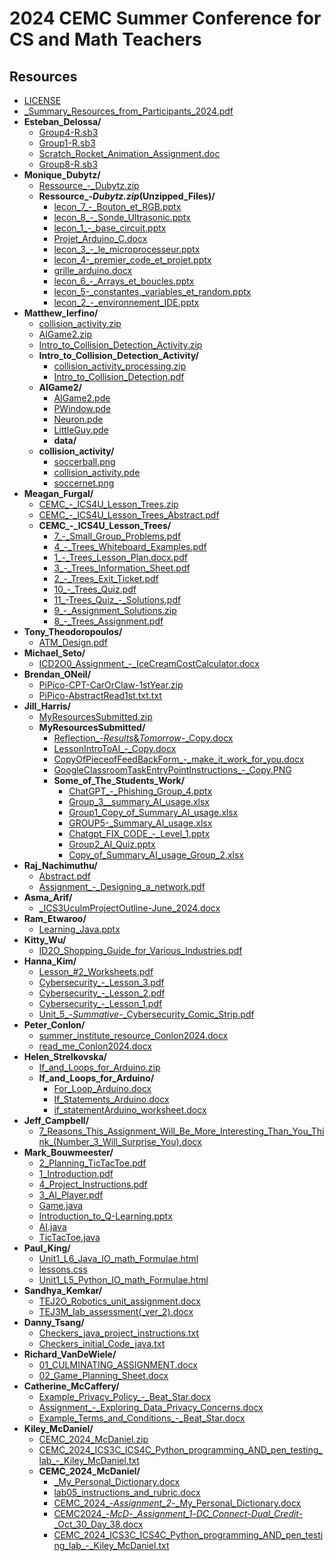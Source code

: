 # 2024 CEMC Summer Conference for CS and Math Teachers

## Resources

- [LICENSE](LICENSE)
- [_Summary_Resources_from_Participants_2024.pdf](resources/_Summary_Resources_from_Participants_2024.pdf)
- **Esteban_Delossa/**
    - [Group4-R.sb3](resources/Esteban_Delossa/Group4-R.sb3)
    - [Group1-R.sb3](resources/Esteban_Delossa/Group1-R.sb3)
    - [Scratch_Rocket_Animation_Assignment.doc](resources/Esteban_Delossa/Scratch_Rocket_Animation_Assignment.doc)
    - [Group8-R.sb3](resources/Esteban_Delossa/Group8-R.sb3)
- **Monique_Dubytz/**
    - [Ressource_-_Dubytz.zip](resources/Monique_Dubytz/Ressource_-_Dubytz.zip)
    - **Ressource_-_Dubytz.zip_(Unzipped_Files)/**
        - [lecon_7_-_Bouton_et_RGB.pptx](resources/Monique_Dubytz/Ressource_-_Dubytz.zip_(Unzipped_Files)/lecon_7_-_Bouton_et_RGB.pptx)
        - [lecon_8_-_Sonde_Ultrasonic.pptx](resources/Monique_Dubytz/Ressource_-_Dubytz.zip_(Unzipped_Files)/lecon_8_-_Sonde_Ultrasonic.pptx)
        - [lecon_1_-_base_circuit.pptx](resources/Monique_Dubytz/Ressource_-_Dubytz.zip_(Unzipped_Files)/lecon_1_-_base_circuit.pptx)
        - [Projet_Arduino_C.docx](resources/Monique_Dubytz/Ressource_-_Dubytz.zip_(Unzipped_Files)/Projet_Arduino_C.docx)
        - [lecon_3_-_le_microprocesseur.pptx](resources/Monique_Dubytz/Ressource_-_Dubytz.zip_(Unzipped_Files)/lecon_3_-_le_microprocesseur.pptx)
        - [lecon_4-_premier_code_et_projet.pptx](resources/Monique_Dubytz/Ressource_-_Dubytz.zip_(Unzipped_Files)/lecon_4-_premier_code_et_projet.pptx)
        - [grille_arduino.docx](resources/Monique_Dubytz/Ressource_-_Dubytz.zip_(Unzipped_Files)/grille_arduino.docx)
        - [lecon_6_-_Arrays_et_boucles.pptx](resources/Monique_Dubytz/Ressource_-_Dubytz.zip_(Unzipped_Files)/lecon_6_-_Arrays_et_boucles.pptx)
        - [lecon_5-_constantes,_variables_et_random.pptx](resources/Monique_Dubytz/Ressource_-_Dubytz.zip_(Unzipped_Files)/lecon_5-_constantes,_variables_et_random.pptx)
        - [lecon_2_-_environnement_IDE.pptx](resources/Monique_Dubytz/Ressource_-_Dubytz.zip_(Unzipped_Files)/lecon_2_-_environnement_IDE.pptx)
- **Matthew_Ierfino/**
    - [collision_activity.zip](resources/Matthew_Ierfino/collision_activity.zip)
    - [AIGame2.zip](resources/Matthew_Ierfino/AIGame2.zip)
    - [Intro_to_Collision_Detection_Activity.zip](resources/Matthew_Ierfino/Intro_to_Collision_Detection_Activity.zip)
    - **Intro_to_Collision_Detection_Activity/**
        - [collision_activity_processing.zip](resources/Matthew_Ierfino/Intro_to_Collision_Detection_Activity/collision_activity_processing.zip)
        - [Intro_to_Collision_Detection.pdf](resources/Matthew_Ierfino/Intro_to_Collision_Detection_Activity/Intro_to_Collision_Detection.pdf)
    - **AIGame2/**
        - [AIGame2.pde](resources/Matthew_Ierfino/AIGame2/AIGame2.pde)
        - [PWindow.pde](resources/Matthew_Ierfino/AIGame2/PWindow.pde)
        - [Neuron.pde](resources/Matthew_Ierfino/AIGame2/Neuron.pde)
        - [LittleGuy.pde](resources/Matthew_Ierfino/AIGame2/LittleGuy.pde)
        - **data/**
    - **collision_activity/**
        - [soccerball.png](resources/Matthew_Ierfino/collision_activity/soccerball.png)
        - [collision_activity.pde](resources/Matthew_Ierfino/collision_activity/collision_activity.pde)
        - [soccernet.png](resources/Matthew_Ierfino/collision_activity/soccernet.png)
- **Meagan_Furgal/**
    - [CEMC_-_ICS4U_Lesson_Trees.zip](resources/Meagan_Furgal/CEMC_-_ICS4U_Lesson_Trees.zip)
    - [CEMC_-_ICS4U_Lesson_Trees_Abstract.pdf](resources/Meagan_Furgal/CEMC_-_ICS4U_Lesson_Trees_Abstract.pdf)
    - **CEMC_-_ICS4U_Lesson_Trees/**
        - [7_-_Small_Group_Problems.pdf](resources/Meagan_Furgal/CEMC_-_ICS4U_Lesson_Trees/7_-_Small_Group_Problems.pdf)
        - [4_-_Trees_Whiteboard_Examples.pdf](resources/Meagan_Furgal/CEMC_-_ICS4U_Lesson_Trees/4_-_Trees_Whiteboard_Examples.pdf)
        - [1_-_Trees_Lesson_Plan.docx.pdf](resources/Meagan_Furgal/CEMC_-_ICS4U_Lesson_Trees/1_-_Trees_Lesson_Plan.docx.pdf)
        - [3_-_Trees_Information_Sheet.pdf](resources/Meagan_Furgal/CEMC_-_ICS4U_Lesson_Trees/3_-_Trees_Information_Sheet.pdf)
        - [2_-_Trees_Exit_Ticket.pdf](resources/Meagan_Furgal/CEMC_-_ICS4U_Lesson_Trees/2_-_Trees_Exit_Ticket.pdf)
        - [10_-_Trees_Quiz.pdf](resources/Meagan_Furgal/CEMC_-_ICS4U_Lesson_Trees/10_-_Trees_Quiz.pdf)
        - [11_-Trees_Quiz_-_Solutions.pdf](resources/Meagan_Furgal/CEMC_-_ICS4U_Lesson_Trees/11_-Trees_Quiz_-_Solutions.pdf)
        - [9_-_Assignment_Solutions.zip](resources/Meagan_Furgal/CEMC_-_ICS4U_Lesson_Trees/9_-_Assignment_Solutions.zip)
        - [8_-_Trees_Assignment.pdf](resources/Meagan_Furgal/CEMC_-_ICS4U_Lesson_Trees/8_-_Trees_Assignment.pdf)
- **Tony_Theodoropoulos/**
    - [ATM_Design.pdf](resources/Tony_Theodoropoulos/ATM_Design.pdf)
- **Michael_Seto/**
    - [ICD2O0_Assignment_-_IceCreamCostCalculator.docx](resources/Michael_Seto/ICD2O0_Assignment_-_IceCreamCostCalculator.docx)
- **Brendan_ONeil/**
    - [PiPico-CPT-CarOrClaw-1stYear.zip](resources/Brendan_ONeil/PiPico-CPT-CarOrClaw-1stYear.zip)
    - [PiPico-AbstractRead1st.txt.txt](resources/Brendan_ONeil/PiPico-AbstractRead1st.txt.txt)
- **Jill_Harris/**
    - [MyResourcesSubmitted.zip](resources/Jill_Harris/MyResourcesSubmitted.zip)
    - **MyResourcesSubmitted/**
        - [Reflection_-_Results_&_Tomorrow_-_Copy.docx](resources/Jill_Harris/MyResourcesSubmitted/Reflection_-_Results_&_Tomorrow_-_Copy.docx)
        - [LessonIntroToAI_-_Copy.docx](resources/Jill_Harris/MyResourcesSubmitted/LessonIntroToAI_-_Copy.docx)
        - [CopyOfPieceofFeedBackForm_-_make_it_work_for_you.docx](resources/Jill_Harris/MyResourcesSubmitted/CopyOfPieceofFeedBackForm_-_make_it_work_for_you.docx)
        - [GoogleClassroomTaskEntryPointInstructions_-_Copy.PNG](resources/Jill_Harris/MyResourcesSubmitted/GoogleClassroomTaskEntryPointInstructions_-_Copy.PNG)
        - **Some_of_The_Students_Work/**
            - [ChatGPT_-_Phishing_Group_4.pptx](resources/Jill_Harris/MyResourcesSubmitted/Some_of_The_Students_Work/ChatGPT_-_Phishing_Group_4.pptx)
            - [Group_3__summary_AI_usage.xlsx](resources/Jill_Harris/MyResourcesSubmitted/Some_of_The_Students_Work/Group_3__summary_AI_usage.xlsx)
            - [Group1_Copy_of_Summary_AI_usage.xlsx](resources/Jill_Harris/MyResourcesSubmitted/Some_of_The_Students_Work/Group1_Copy_of_Summary_AI_usage.xlsx)
            - [GROUP5-_Summary_AI_usage.xlsx](resources/Jill_Harris/MyResourcesSubmitted/Some_of_The_Students_Work/GROUP5-_Summary_AI_usage.xlsx)
            - [Chatgpt_FIX_CODE_-_Level_1.pptx](resources/Jill_Harris/MyResourcesSubmitted/Some_of_The_Students_Work/Chatgpt_FIX_CODE_-_Level_1.pptx)
            - [Group2_AI_Quiz.pptx](resources/Jill_Harris/MyResourcesSubmitted/Some_of_The_Students_Work/Group2_AI_Quiz.pptx)
            - [Copy_of_Summary_AI_usage_Group_2.xlsx](resources/Jill_Harris/MyResourcesSubmitted/Some_of_The_Students_Work/Copy_of_Summary_AI_usage_Group_2.xlsx)
- **Raj_Nachimuthu/**
    - [Abstract.pdf](resources/Raj_Nachimuthu/Abstract.pdf)
    - [Assignment_-_Designing_a_network.pdf](resources/Raj_Nachimuthu/Assignment_-_Designing_a_network.pdf)
- **Asma_Arif/**
    - [_ICS3UculmProjectOutline-June_2024.docx](resources/Asma_Arif/_ICS3UculmProjectOutline-June_2024.docx)
- **Ram_Etwaroo/**
    - [Learning_Java.pptx](resources/Ram_Etwaroo/Learning_Java.pptx)
- **Kitty_Wu/**
    - [ID2O_Shopping_Guide_for_Various_Industries.pdf](resources/Kitty_Wu/ID2O_Shopping_Guide_for_Various_Industries.pdf)
- **Hanna_Kim/**
    - [Lesson_#2_Worksheets.pdf](resources/Hanna_Kim/Lesson_#2_Worksheets.pdf)
    - [Cybersecurity_-_Lesson_3.pdf](resources/Hanna_Kim/Cybersecurity_-_Lesson_3.pdf)
    - [Cybersecurity_-_Lesson_2.pdf](resources/Hanna_Kim/Cybersecurity_-_Lesson_2.pdf)
    - [Cybersecurity_-_Lesson_1.pdf](resources/Hanna_Kim/Cybersecurity_-_Lesson_1.pdf)
    - [Unit_5_-_Summative_-_Cybersecurity_Comic_Strip.pdf](resources/Hanna_Kim/Unit_5_-_Summative_-_Cybersecurity_Comic_Strip.pdf)
- **Peter_Conlon/**
    - [summer_institute_resource_Conlon2024.docx](resources/Peter_Conlon/summer_institute_resource_Conlon2024.docx)
    - [read_me_Conlon2024.docx](resources/Peter_Conlon/read_me_Conlon2024.docx)
- **Helen_Strelkovska/**
    - [If_and_Loops_for_Arduino.zip](resources/Helen_Strelkovska/If_and_Loops_for_Arduino.zip)
    - **If_and_Loops_for_Arduino/**
        - [For_Loop_Arduino.docx](resources/Helen_Strelkovska/If_and_Loops_for_Arduino/For_Loop_Arduino.docx)
        - [If_Statements_Arduino.docx](resources/Helen_Strelkovska/If_and_Loops_for_Arduino/If_Statements_Arduino.docx)
        - [if_statementArduino_worksheet.docx](resources/Helen_Strelkovska/If_and_Loops_for_Arduino/if_statementArduino_worksheet.docx)
- **Jeff_Campbell/**
    - [7_Reasons_This_Assignment_Will_Be_More_Interesting_Than_You_Think_(Number_3_Will_Surprise_You).docx](resources/Jeff_Campbell/7_Reasons_This_Assignment_Will_Be_More_Interesting_Than_You_Think_(Number_3_Will_Surprise_You).docx)
- **Mark_Bouwmeester/**
    - [2_Planning_TicTacToe.pdf](resources/Mark_Bouwmeester/2_Planning_TicTacToe.pdf)
    - [1_Introduction.pdf](resources/Mark_Bouwmeester/1_Introduction.pdf)
    - [4_Project_Instructions.pdf](resources/Mark_Bouwmeester/4_Project_Instructions.pdf)
    - [3_AI_Player.pdf](resources/Mark_Bouwmeester/3_AI_Player.pdf)
    - [Game.java](resources/Mark_Bouwmeester/Game.java)
    - [Introduction_to_Q-Learning.pptx](resources/Mark_Bouwmeester/Introduction_to_Q-Learning.pptx)
    - [AI.java](resources/Mark_Bouwmeester/AI.java)
    - [TicTacToe.java](resources/Mark_Bouwmeester/TicTacToe.java)
- **Paul_King/**
    - [Unit1_L6_Java_IO_math_Formulae.html](resources/Paul_King/Unit1_L6_Java_IO_math_Formulae.html)
    - [lessons.css](resources/Paul_King/lessons.css)
    - [Unit1_L5_Python_IO_math_Formulae.html](resources/Paul_King/Unit1_L5_Python_IO_math_Formulae.html)
- **Sandhya_Kemkar/**
    - [TEJ2O_Robotics_unit_assignment.docx](resources/Sandhya_Kemkar/TEJ2O_Robotics_unit_assignment.docx)
    - [TEJ3M_lab_assessment(_ver_2).docx](resources/Sandhya_Kemkar/TEJ3M_lab_assessment(_ver_2).docx)
- **Danny_Tsang/**
    - [Checkers_java_project_instructions.txt](resources/Danny_Tsang/Checkers_java_project_instructions.txt)
    - [Checkers_initial_Code_java.txt](resources/Danny_Tsang/Checkers_initial_Code_java.txt)
- **Richard_VanDeWiele/**
    - [01_CULMINATING_ASSIGNMENT.docx](resources/Richard_VanDeWiele/01_CULMINATING_ASSIGNMENT.docx)
    - [02_Game_Planning_Sheet.docx](resources/Richard_VanDeWiele/02_Game_Planning_Sheet.docx)
- **Catherine_McCaffery/**
    - [Example_Privacy_Policy_-_Beat_Star.docx](resources/Catherine_McCaffery/Example_Privacy_Policy_-_Beat_Star.docx)
    - [Assignment_-_Exploring_Data_Privacy_Concerns.docx](resources/Catherine_McCaffery/Assignment_-_Exploring_Data_Privacy_Concerns.docx)
    - [Example_Terms_and_Conditions_-_Beat_Star.docx](resources/Catherine_McCaffery/Example_Terms_and_Conditions_-_Beat_Star.docx)
- **Kiley_McDaniel/**
    - [CEMC_2024_McDaniel.zip](resources/Kiley_McDaniel/CEMC_2024_McDaniel.zip)
    - [CEMC_2024_ICS3C_ICS4C_Python_programming_AND_pen_testing_lab_-_Kiley_McDaniel.txt](resources/Kiley_McDaniel/CEMC_2024_ICS3C_ICS4C_Python_programming_AND_pen_testing_lab_-_Kiley_McDaniel.txt)
    - **CEMC_2024_McDaniel/**
        - [_My_Personal_Dictionary.docx](resources/Kiley_McDaniel/CEMC_2024_McDaniel/_My_Personal_Dictionary.docx)
        - [lab05_instructions_and_rubric.docx](resources/Kiley_McDaniel/CEMC_2024_McDaniel/lab05_instructions_and_rubric.docx)
        - [CEMC_2024_-_Assignment_2_-_My_Personal_Dictionary.docx](resources/Kiley_McDaniel/CEMC_2024_McDaniel/CEMC_2024_-_Assignment_2_-_My_Personal_Dictionary.docx)
        - [CEMC2024_-_McD_-__Assignment_1_-_DC_Connect_-_Dual_Credit_-_Oct_30_Day_38.docx](resources/Kiley_McDaniel/CEMC_2024_McDaniel/CEMC2024_-_McD_-__Assignment_1_-_DC_Connect_-_Dual_Credit_-_Oct_30_Day_38.docx)
        - [CEMC_2024_ICS3C_ICS4C_Python_programming_AND_pen_testing_lab_-_Kiley_McDaniel.txt](resources/Kiley_McDaniel/CEMC_2024_McDaniel/CEMC_2024_ICS3C_ICS4C_Python_programming_AND_pen_testing_lab_-_Kiley_McDaniel.txt)

